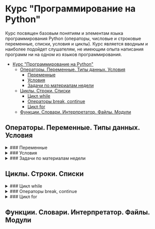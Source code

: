 # Курс "Программирование на Python"

Курс посвящен базовым понятиям и элементам языка программирования Python (операторы, числовые и строковые переменные, списки, условия и циклы). Курс является вводным и наиболее подойдет слушателям, не имеющим опыта написания программ ни на одном из языков программирования.

- [Курс "Программирование на Python"](#Курс-Программирование-на-python)
  - [Операторы. Переменные. Типы данных. Условия](#Операторы-Переменные-Типы-данных-Условия)
    - [Переменные](#Переменные)
    - [Условия](#Условия)
    - [Задачи по материалам недели](#Задачи-по-материалам-недели)
  - [Циклы. Строки. Списки](#Циклы-Строки-Списки)
    - [Цикл while](#Цикл-while)
    - [Операторы break, continue](#Операторы-break-continue)
    - [Цикл for](#Цикл-for)
  - [Функции. Словари. Интерпретатор. Файлы. Модули](#Функции-Словари-Интерпретатор-Файлы-Модули)

## Операторы. Переменные. Типы данных. Условия

<details>
<summary>
### Переменные
</summary>

---

Напишите программу:

Тимофей обычно спит ночью ![X](https://render.githubusercontent.com/render/math?math=X) часов и устраивает себе днем тихий час на ![Y](https://render.githubusercontent.com/render/math?math=Y) минут. Определите, сколько всего минут Тимофей спит в сутки.

Внимание, программа принимает значения ![X](https://render.githubusercontent.com/render/math?math=X) и ![Y](https://render.githubusercontent.com/render/math?math=Y) из стандартного потока ввода (функция `input`), результат надо выводить в стандартный поток вывода (функция `print`). Обратите внимание на то, что приглашение, переданное в качестве аргумента в функцию input, считается выводом вашей программы. Используйте эту функцию без аргументов:

```python
values = input()  # без строки приглашения!
```

**Sample Input 1:**

```
7
30
```

**Sample Output 1:**

```
450
```

**Sample Input 2:**

```
0
42
```

**Sample Output 2:**

```
42
```

[Решение](solutions/week-1/variables_1.py)

---

<br>

Коля каждый день ложится спать ровно в полночь и недавно узнал, что оптимальное время для его сна составляет ![X](https://render.githubusercontent.com/render/math?math=X) минут. Коля хочет поставить себе будильник так, чтобы он прозвенел ровно через ![X](https://render.githubusercontent.com/render/math?math=X) минут после полуночи, однако для этого необходимо указать время сигнала в формате часы, минуты. Помогите Коле определить, на какое время завести будильник.

Часы и минуты в выводе программы должны располагаться на разных строках (см. пример работы программы)

Помните, что для считывания данных нужно вызывать функцию `input` без аргументов!

**Sample Input 1:**

```
480
```

**Sample Output 1:**

```
8
0
```

**Sample Input 2:**

```
512
```

**Sample Output 2:**

```
8
32
```

[Решение](solutions/week-1/variables_2.py)

---

<br>

Катя узнала, что ей для сна надо ![X](https://render.githubusercontent.com/render/math?math=X) минут. В отличие от Коли, Катя ложится спать после полуночи в ![H](https://render.githubusercontent.com/render/math?math=H) часов и ![M](https://render.githubusercontent.com/render/math?math=M) минут. Помогите Кате определить, на какое время ей поставить будильник, чтобы он прозвенел ровно через ![X](https://render.githubusercontent.com/render/math?math=X) минут после того, как она ляжет спать.

На стандартный ввод, каждое в своей строке, подаются значения ![X](https://render.githubusercontent.com/render/math?math=X), ![H](https://render.githubusercontent.com/render/math?math=H) и ![M](https://render.githubusercontent.com/render/math?math=M). Гарантируется, что Катя должна проснуться в тот же день, что и заснуть. Программа должна выводить время, на которое нужно поставить будильник: в первой строке часы, во второй — минуты.

**Sample Input 1:**

```
480
1
2
```

**Sample Output 1:**

```
9
2
```

**Sample Input 2:**

```
475
1
55
```

**Sample Output 2:**

```
9
50
```

[Решение](solutions/week-1/variables_3.py)

---

</details>

<details>
<summary>
### Условия
</summary>

---

Из передачи “Здоровье” Аня узнала, что рекомендуется спать хотя бы ![A](https://render.githubusercontent.com/render/math?math=A) часов в сутки, но пересыпать тоже вредно и не стоит спать более ![B](https://render.githubusercontent.com/render/math?math=B) часов. Сейчас Аня спит ![H](https://render.githubusercontent.com/render/math?math=H) часов в сутки. Если режим сна Ани удовлетворяет рекомендациям передачи “Здоровье”, выведите “Это нормально”. Если Аня спит менее ![A](https://render.githubusercontent.com/render/math?math=A) часов, выведите “Недосып”, если же более ![B](https://render.githubusercontent.com/render/math?math=B) часов, то выведите “Пересып”.

Получаемое число ![A](https://render.githubusercontent.com/render/math?math=A) всегда меньше либо равно ![B](https://render.githubusercontent.com/render/math?math=B).

На вход программе в три строки подаются переменные в следующем порядке: ![A](https://render.githubusercontent.com/render/math?math=A), ![B](https://render.githubusercontent.com/render/math?math=B), ![H](https://render.githubusercontent.com/render/math?math=H).

Обратите внимание на регистр символов: вывод должен в точности соответствовать описанному в задании, т. е. если программа должна вывести "Пересып", выводы программы "пересып", "ПЕРЕСЫП", "ПеРеСыП" и другие не будут считаться верными.

Это первое не самое тривиальное задание на условное выражение. В случаях, когда разбить исполнение программы на несколько направлений, стоит **внимательно** обдумать все условия, которые нужно использовать. Особое внимание стоит уделить строгости используемых условных операторов: различайте ![\lt](https://render.githubusercontent.com/render/math?math=%5Clt) и ![\le](https://render.githubusercontent.com/render/math?math=%5Cle); ![\gt](https://render.githubusercontent.com/render/math?math=%5Cgt) и ![\ge](https://render.githubusercontent.com/render/math?math=%5Cge). Для того, чтобы понимать, какой из них стоит использовать, **внимательно** прочитайте условие задания.

**Sample Input 1:**

```
6
10
8
```

**Sample Output 1:**

```
Это нормально
```

**Sample Input 2:**

```
7
9
10
```

**Sample Output 2:**

```
Пересып
```

**Sample Input 3:**

```
7
9
2
```

**Sample Output 3:**

```
Недосып
```

[Решение](solutions/week-1/conditions_1.py)

---

</details>

<details>
<summary>
### Задачи по материалам недели
</summary>

---

В то далёкое время, когда Паша ходил в школу, ему очень не нравилась формула Герона для вычисления площади треугольника, так как казалась слишком сложной. В один прекрасный момент Павел решил избавить всех школьников от страданий и написать и распространить по школам программу, вычисляющую площадь треугольника по трём сторонам.

Одна проблема: так как эта формула не нравилась Павлу, он её не запомнил. Помогите ему завершить доброе дело и напишите программу, вычисляющую площадь треугольника по переданным длинам трёх его сторон по формуле Герона:

![S=\sqrt{p(p-a)(p-b)(p-c)}](<https://render.githubusercontent.com/render/math?math=S%3D%5Csqrt%7Bp(p-a)(p-b)(p-c)%7D>)

где ![p=\dfrac{a+b+c}2](https://render.githubusercontent.com/render/math?math=p%3D%5Cdfrac%7Ba%2Bb%2Bc%7D2)
​
– полупериметр треугольника. На вход программе подаются целые числа, выводом программы должно являться вещественное число, соответствующее площади треугольника.

**Sample Input:**

```
3
4
5
```

**Sample Output:**

```
6.0
```

[Решение](solutions/week-1/triangle_area.py)

---

<br>

Напишите программу, принимающую на вход целое число, которая выводит True, если переданное значение попадает в интервал ![formula](<https://render.githubusercontent.com/render/math?math=(-15%2C%2012%5D%20%5Ccup%20(14%2C%2017)%20%5Ccup%20%5B19%2C%20%2B%5Cinfty)>) и `False` в противном случае (регистр символов имеет значение).

**Sample Input 1:**

```
20
```

**Sample Output 1:**

```
True
```

**Sample Input 2:**

```
-20
```

**Sample Output 2:**

```
False
```

[Решение](solutions/week-1/interval.py)

---

<br>

Напишите простой калькулятор, который считывает с пользовательского ввода три строки: первое число, второе число и операцию, после чего применяет операцию к введённым числам ("первое число" "операция" "второе число") и выводит результат на экран.

Поддерживаемые операции: +, -, /, \*, mod, pow, div, где
`mod` — это взятие остатка от деления,
`pow` — возведение в степень,
`div` — целочисленное деление.

Если выполняется деление и второе число равно 0, необходимо выводить строку "Деление на 0!".

Обратите внимание, что на вход программе приходят вещественные числа.

**Sample Input 1:**

```
5.0
0.0
mod
```

**Sample Output 1:**

```
Деление на 0!
```

**Sample Input 2:**

```
-12.0
-8.0
*
```

**Sample Output 2:**

```
96.0
```

**Sample Input 3:**

```
5.0
10.0
/
```

**Sample Output 3:**

```
0.5
```

[Решение](solutions.solutions/week-1/simple_calculator.py)

---

<br>

Жители страны Малевии часто экспериментируют с планировкой комнат. Комнаты бывают треугольные, прямоугольные и круглые. Чтобы быстро вычислять жилплощадь, требуется написать программу, на вход которой подаётся тип фигуры комнаты и соответствующие параметры, которая бы выводила площадь получившейся комнаты.
Для числа π в стране Малевии используют значение 3.14.

Формат ввода, который используют Малевийцы:

```
треугольник
a
b
c
```

где a, b и c — длины сторон треугольника

```
прямоугольник
a
b
```

где a и b — длины сторон прямоугольника

```
круг
r
```

где r — радиус окружности

**Sample Input 1:**

```
прямоугольник
4
10
```

**Sample Output 1:**

```
40.0
```

**Sample Input 2:**

```
круг
5
```

**Sample Output 2:**

```
78.5
```

**Sample Input 3:**

```
треугольник
3
4
5
```

**Sample Output 3:**

```
6.0
```

[Решение](solutions/week-1/malevia_livingarea.py)

---

<br>

Напишите программу, которая получает на вход три целых числа, по одному числу в строке, и выводит на консоль в три строки сначала максимальное, потом минимальное, после чего оставшееся число.

На ввод могут подаваться и повторяющиеся числа.

**Sample Input 1:**

```
8
2
14
```

**Sample Output 1:**

```
14
2
8
```

**Sample Input 2:**

```
23
23
21
```

**Sample Output 2:**

```
23
21
23
```

[Решение](solutions/week-1/max_min.py)

---

<br>

В институте биоинформатики по офису передвигается робот. Недавно студенты из группы программистов написали для него программу, по которой робот, когда заходит в комнату, считает количество программистов в ней и произносит его вслух: "n программистов".

Для того, чтобы это звучало правильно, для каждого ![n](https://render.githubusercontent.com/render/math?math=n) нужно использовать верное окончание слова.

Напишите программу, считывающую с пользовательского ввода целое число ![n](https://render.githubusercontent.com/render/math?math=n) (неотрицательное), выводящее это число в консоль вместе с правильным образом изменённым словом "программист", для того, чтобы робот мог нормально общаться с людьми, например: 1 программист, 2 программиста, 5 программистов.

В комнате может быть очень много программистов. Проверьте, что ваша программа правильно обработает все случаи, как минимум до 1000 человек.

**Дополнительный комментарий к условию:**
Обратите внимание, что задача не так проста, как кажется на первый взгляд. Если ваше решение не проходит какой-то тест, это значит, что вы не рассмотрели какой-то из случаев входных данных (число программистов ![0 \le n \le 1000](https://render.githubusercontent.com/render/math?math=0%20%5Cle%20n%20%5Cle%201000)). Обязательно проверяйте свои решения на дополнительных значениях, а не только на тех, что приведены в условии задания.

**Sample Input 1:**

```
5
```

**Sample Output 1:**

```
5 программистов
```

**Sample Input 2:**

```
0
```

**Sample Output 2:**

```
0 программистов
```

**Sample Input 3:**

```
1
```

**Sample Output 3:**

```
1 программист
```

**Sample Input 4:**

```
2
```

**Sample Output 4:**

```
2 программиста
```

[Решение](solutions/week-1/ending.py)

---

<br>

**Дополнительная**

Паша очень любит кататься на общественном транспорте, а получая билет, сразу проверяет, счастливый ли ему попался. Билет считается счастливым, если сумма первых трех цифр совпадает с суммой последних трех цифр номера билета.

Однако Паша очень плохо считает в уме, поэтому попросил вас написать программу, которая проверит равенство сумм и выведет "Счастливый", если суммы совпадают, и "Обычный", если суммы различны.

На вход программе подаётся строка из шести цифр.

Выводить нужно только слово "Счастливый" или "Обычный", с большой буквы.

**Sample Input 1:**

```
090234
```

**Sample Output 1:**

```
Счастливый
```

**Sample Input 2:**

```
123456
```

**Sample Output 2:**

```
Обычный
```

[Решение](solutions/week-1/lucky_ticket.py)

---

</details>

## Циклы. Строки. Списки

<details>
<summary>
### Цикл while
</summary>

---

Напишите программу, которая считывает со стандартного ввода целые числа, по одному числу в строке, и после первого введенного нуля выводит сумму полученных на вход чисел.

**Sample Input 1:**

```
5
-3
8
4
0
```

**Sample Output 1:**

```
14
```

**Sample Input 2:**

```
0
```

**Sample Output 2:**

```
0
```

[Решение](solutions/week-2/while_1.py)

---

<br>

В Институте биоинформатики между информатиками и биологами устраивается соревнование. Победителям соревнования достанется большой и вкусный пирог. В команде биологов ![a](https://render.githubusercontent.com/render/math?math=a) человек, а в команде информатиков — ![b](https://render.githubusercontent.com/render/math?math=b) человек.

Нужно заранее разрезать пирог таким образом, чтобы можно было раздать кусочки пирога любой команде, выигравшей соревнование, при этом каждому участнику этой команды должно достаться одинаковое число кусочков пирога. И так как не хочется резать пирог на слишком мелкие кусочки, нужно найти минимальное подходящее число.

Напишите программу, которая помогает найти это число.
Программа должна считывать размеры команд (два положительных целых числа ![a](https://render.githubusercontent.com/render/math?math=a) и ![b](https://render.githubusercontent.com/render/math?math=b), каждое число вводится на отдельной строке) и выводить наименьшее число ![d](https://render.githubusercontent.com/render/math?math=d), которое делится на оба этих числа без остатка.

**Sample Input 1:**

```
1
2
```

**Sample Output 1:**

```
2
```

**Sample Input 2:**

```
7
5
```

**Sample Output 2:**

```
35
```

**Sample Input 3:**

```
15
15
```

**Sample Output 3:**

```
15
```

[Решение](solutions/week-2/while_2.py)

---

</details>

<details>
<summary>
### Операторы break, continue
</summary>

---

Напишите программу, которая считывает целые числа с консоли по одному числу в строке.

Для каждого введённого числа проверить:<br>
если число меньше 10, то пропускаем это число;<br>
если число больше 100, то прекращаем считывать числа;<br>
в остальных случаях вывести это число обратно на консоль в отдельной строке.

**Sample Input 1:**

```
12
4
2
58
112
```

**Sample Output 1:**

```
12
58
```

**Sample Input 2:**

```
101
```

**Sample Output 2:**

```

```

**Sample Input 3:**

```
1
2
102
```

**Sample Output 3:**

```

```

</details>

<details>
<summary>
### Цикл for
</summary>

---

</details>

## Функции. Словари. Интерпретатор. Файлы. Модули
